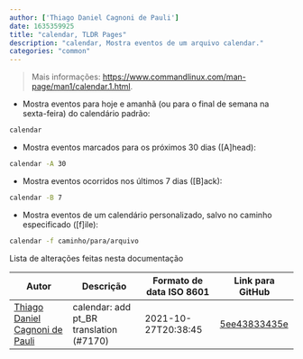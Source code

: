 ```yaml
---
author: ['Thiago Daniel Cagnoni de Pauli']
date: 1635359925
title: "calendar, TLDR Pages"
description: "calendar, Mostra eventos de um arquivo calendar."
categories: "common"
---
```

> Mais informações: <https://www.commandlinux.com/man-page/man1/calendar.1.html>.

- Mostra eventos para hoje e amanhã (ou para o final de semana na sexta-feira) do calendário padrão:

```bash
calendar
```

- Mostra eventos marcados para os próximos 30 dias ([A]head):

```bash
calendar -A 30
```

- Mostra eventos ocorridos nos últimos 7 dias ([B]ack):

```bash
calendar -B 7
```

- Mostra eventos de um calendário personalizado, salvo no caminho especificado ([f]ile):

```bash
calendar -f caminho/para/arquivo
```
Lista de alterações feitas nesta documentação


Autor | Descrição | Formato de data ISO 8601 | Link para GitHub
------|-----|-----|-----
[Thiago Daniel Cagnoni de Pauli](mailto:39651883+Float07@users.noreply.github.com) | calendar: add pt_BR translation (#7170) | 2021-10-27T20:38:45 | [5ee43833435e](https://github.com/tldr-pages/tldr/commit/5ee43833435e4793655e50d678d43ba8ad505b3b)

